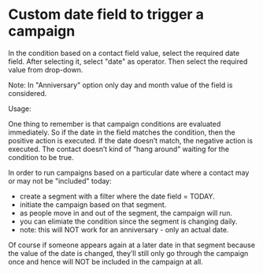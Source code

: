 # Custom date field to trigger a campaign

In the condition based on a contact field value, select the required date field. After selecting it, select "date" as operator.
Then select the required value from drop-down.

Note: In "Anniversary" option only day and month value of the field is considered.

Usage:

One thing to remember is that campaign conditions are evaluated immediately.  So if the date in the field matches the condition, then the positive action is executed.  If the date doesn’t match, the negative action is executed.   The contact doesn’t kind of “hang around” waiting for the condition to be true.

In order to run campaigns based on a particular date where a contact may or may not be "included" today:
- create a segment with a filter where the date field = TODAY.
- initiate the campaign based on that segment.
- as people move in and out of the segment, the campaign will run.
- you can elimiate the condition since the segment is changing daily.
- note:  this will NOT work for an anniversary - only an actual date.

Of course if someone appears again at a later date in that segment because the value of the date is changed, they’ll still only go through the campaign once and hence will NOT be included in the campaign at all.
